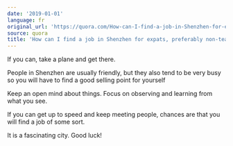 ```yaml
---
date: '2019-01-01'
language: fr
original_url: 'https://quora.com/How-can-I-find-a-job-in-Shenzhen-for-expats-preferably-non-teaching/answer/Clément-Renaud'
source: quora
title: 'How can I find a job in Shenzhen for expats, preferably non-teaching?'
---
```


If you can, take a plane and get there.

People in Shenzhen are usually friendly, but they also tend to be very
busy so you will have to find a good selling point for yourself 
 
Keep an open mind about things. 
Focus on observing and learning from what you see.

If you can get up to speed and keep meeting people, chances are that you
will find a job of some sort.

It is a fascinating city. Good luck!
